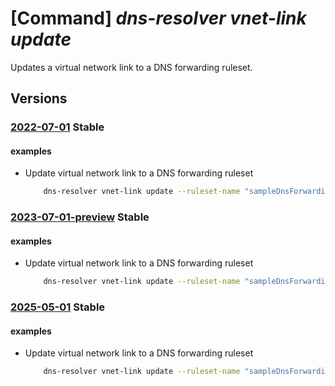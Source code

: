 # [Command] _dns-resolver vnet-link update_

Updates a virtual network link to a DNS forwarding ruleset.

## Versions

### [2022-07-01](/Resources/mgmt-plane/L3N1YnNjcmlwdGlvbnMve30vcmVzb3VyY2Vncm91cHMve30vcHJvdmlkZXJzL21pY3Jvc29mdC5uZXR3b3JrL2Ruc2ZvcndhcmRpbmdydWxlc2V0cy97fS92aXJ0dWFsbmV0d29ya2xpbmtzL3t9/2022-07-01.xml) **Stable**

<!-- mgmt-plane /subscriptions/{}/resourcegroups/{}/providers/microsoft.network/dnsforwardingrulesets/{}/virtualnetworklinks/{} 2022-07-01 -->

#### examples

- Update virtual network link to a DNS forwarding ruleset
    ```bash
        dns-resolver vnet-link update --ruleset-name "sampleDnsForwardingRuleset" --metadata additionalProp1="value1" --resource-group "sampleResourceGroup" --name "sampleVirtualNetworkLink"
    ```

### [2023-07-01-preview](/Resources/mgmt-plane/L3N1YnNjcmlwdGlvbnMve30vcmVzb3VyY2Vncm91cHMve30vcHJvdmlkZXJzL21pY3Jvc29mdC5uZXR3b3JrL2Ruc2ZvcndhcmRpbmdydWxlc2V0cy97fS92aXJ0dWFsbmV0d29ya2xpbmtzL3t9/2023-07-01-preview.xml) **Stable**

<!-- mgmt-plane /subscriptions/{}/resourcegroups/{}/providers/microsoft.network/dnsforwardingrulesets/{}/virtualnetworklinks/{} 2023-07-01-preview -->

#### examples

- Update virtual network link to a DNS forwarding ruleset
    ```bash
        dns-resolver vnet-link update --ruleset-name "sampleDnsForwardingRuleset" --metadata additionalProp1="value1" --resource-group "sampleResourceGroup" --name "sampleVirtualNetworkLink"
    ```

### [2025-05-01](/Resources/mgmt-plane/L3N1YnNjcmlwdGlvbnMve30vcmVzb3VyY2Vncm91cHMve30vcHJvdmlkZXJzL21pY3Jvc29mdC5uZXR3b3JrL2Ruc2ZvcndhcmRpbmdydWxlc2V0cy97fS92aXJ0dWFsbmV0d29ya2xpbmtzL3t9/2025-05-01.xml) **Stable**

<!-- mgmt-plane /subscriptions/{}/resourcegroups/{}/providers/microsoft.network/dnsforwardingrulesets/{}/virtualnetworklinks/{} 2025-05-01 -->

#### examples

- Update virtual network link to a DNS forwarding ruleset
    ```bash
        dns-resolver vnet-link update --ruleset-name "sampleDnsForwardingRuleset" --metadata additionalProp1="value1" --resource-group "sampleResourceGroup" --name "sampleVirtualNetworkLink"
    ```
